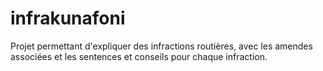 # infrakunafoni

Projet permettant d'expliquer des infractions  routières, avec les amendes associées et les  sentences et conseils pour chaque infraction.
